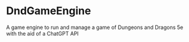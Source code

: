 # DndGameEngine
A game engine to run and manage a game of Dungeons and Dragons 5e with the aid of a ChatGPT API
